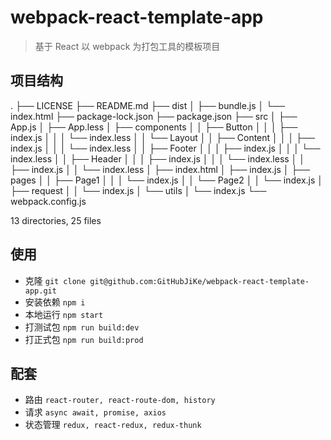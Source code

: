 # webpack-react-template-app

> 基于 React 以 webpack 为打包工具的模板项目

## 项目结构

.
├── LICENSE
├── README.md
├── dist
│ ├── bundle.js
│ └── index.html
├── package-lock.json
├── package.json
├── src
│ ├── App.js
│ ├── App.less
│ ├── components
│ │ ├── Button
│ │ │ ├── index.js
│ │ │ └── index.less
│ │ └── Layout
│ │ ├── Content
│ │ │ ├── index.js
│ │ │ └── index.less
│ │ ├── Footer
│ │ │ ├── index.js
│ │ │ └── index.less
│ │ ├── Header
│ │ │ ├── index.js
│ │ │ └── index.less
│ │ ├── index.js
│ │ └── index.less
│ ├── index.html
│ ├── index.js
│ ├── pages
│ │ ├── Page1
│ │ │ └── index.js
│ │ └── Page2
│ │ └── index.js
│ ├── request
│ │ └── index.js
│ └── utils
│ └── index.js
└── webpack.config.js

13 directories, 25 files

## 使用

- 克隆 `git clone git@github.com:GitHubJiKe/webpack-react-template-app.git`
- 安装依赖 `npm i`
- 本地运行 `npm start`
- 打测试包 `npm run build:dev`
- 打正式包 `npm run build:prod`

## 配套

- 路由 `react-router, react-route-dom, history`
- 请求 `async await, promise, axios`
- 状态管理 `redux, react-redux, redux-thunk`
